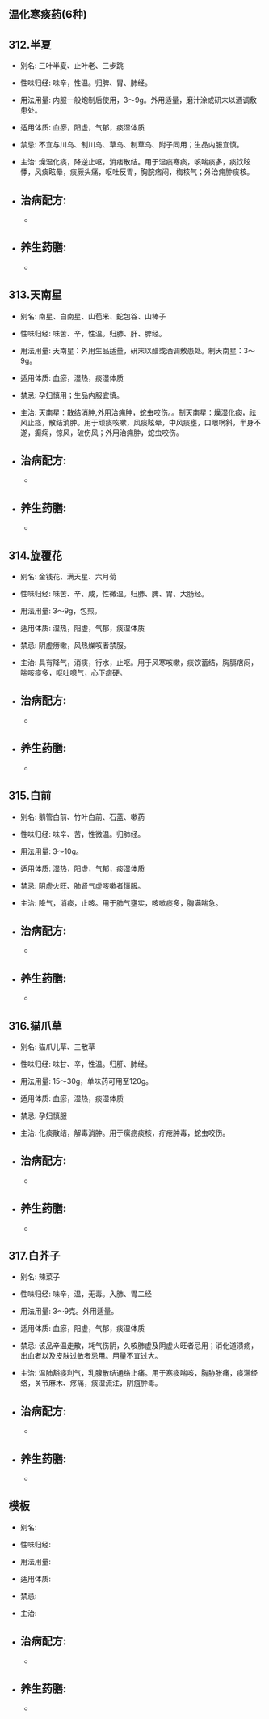## 温化寒痰药(6种)


## 312.半夏

- 别名: 三叶半夏、止叶老、三步跳
- 性味归经: 味辛，性温。归脾、胃、肺经。
- 用法用量: 内服一般炮制后使用，3～9g。外用适量，磨汁涂或研末以酒调敷患处。
- 适用体质: 血瘀，阳虚，气郁，痰湿体质
- 禁忌: 不宜与川乌、制川乌、草乌、制草乌、附子同用；生品内服宜慎。

- 主治: 燥湿化痰，降逆止呕，消痞散结。用于湿痰寒痰，咳喘痰多，痰饮眩悸，风痰眩晕，痰厥头痛，呕吐反胃，胸脘痞闷，梅核气；外治痈肿痰核。
- 治病配方: 
  - 
  - 
  
- 养生药膳: 
  -  
  -  


## 313.天南星

- 别名: 南星、白南星、山苞米、蛇包谷、山棒子
- 性味归经: 味苦、辛，性温。归肺、肝、脾经。
- 用法用量: 天南星：外用生品适量，研末以醋或酒调敷患处。制天南星：3～9g。
- 适用体质: 血瘀，湿热，痰湿体质
- 禁忌: 孕妇慎用；生品内服宜慎。

- 主治: 天南星：散结消肿,外用治痈肿，蛇虫咬伤。。制天南星：燥湿化痰，祛风止痉，散结消肿。用于顽痰咳嗽，风痰眩晕，中风痰壅，口眼㖞斜，半身不遂，癫痫，惊风，破伤风；外用治痈肿，蛇虫咬伤。
- 治病配方: 
  - 
  - 
  
- 养生药膳: 
  -  
  -  


## 314.旋覆花

- 别名: 金钱花、满天星、六月菊
- 性味归经: 味苦、辛、咸，性微温。归肺、脾、胃、大肠经。

- 用法用量: 3～9g，包煎。
- 适用体质: 湿热，阳虚，气郁，痰湿体质
- 禁忌: 阴虚痨嗽，风热燥咳者禁服。

- 主治: 具有降气，消痰，行水，止呕。用于风寒咳嗽，痰饮蓄结，胸膈痞闷，喘咳痰多，呕吐噫气，心下痞硬。
- 治病配方: 
  - 
  - 
  
- 养生药膳: 
  -  
  -  



## 315.白前

- 别名: 鹅管白前、竹叶白前、石蓝、嗽药
- 性味归经: 味辛、苦，性微温。归肺经。
- 用法用量: 3～10g。
- 适用体质: 湿热，阳虚，气郁，痰湿体质
- 禁忌: 阴虚火旺、肺肾气虚咳嗽者慎服。

- 主治: 降气，消痰，止咳。用于肺气壅实，咳嗽痰多，胸满喘急。
- 治病配方: 
  - 
  - 
  
- 养生药膳: 
  -  
  -  


## 316.猫爪草

- 别名: 猫爪儿草、三散草
- 性味归经: 味甘、辛，性温。归肝、肺经。
- 用法用量: 15～30g，单味药可用至120g。
- 适用体质: 血瘀，湿热，痰湿体质
- 禁忌: 孕妇慎服

- 主治: 化痰散结，解毒消肿。用于瘰疬痰核，疔疮肿毒，蛇虫咬伤。
- 治病配方: 
  - 
  - 
  
- 养生药膳: 
  -  
  -  


## 317.白芥子

- 别名: 辣菜子
- 性味归经: 味辛，温，无毒。入肺、胃二经
- 用法用量: 3～9克。外用适量。
- 适用体质: 血瘀，阳虚，气郁，痰湿体质
- 禁忌: 该品辛温走散，耗气伤阴，久咳肺虚及阴虚火旺者忌用；消化道溃疡，出血者以及皮肤过敏者忌用。用量不宜过大。

- 主治: 温肺豁痰利气，乳腺散结通络止痛。用于寒痰喘咳，胸胁胀痛，痰滞经络，关节麻木、疼痛，痰湿流注，阴疽肿毒。
- 治病配方: 
  - 
  - 
  
- 养生药膳: 
  -  
  -  



## 模板

- 别名: 
- 性味归经: 
- 用法用量: 
- 适用体质: 
- 禁忌: 

- 主治: 
- 治病配方: 
  - 
  - 
  
- 养生药膳: 
  -  
  -  
